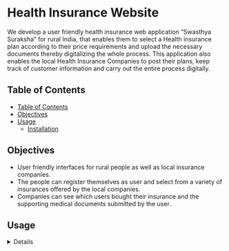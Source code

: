  # Health Insurance Website
 
We develop a user friendly health insurance web application “Swasthya Suraksha”  for rural India, that enables them to select a Health insurance plan according to their price requirements and upload the necessary documents thereby digitalizing the whole process. This application also enables the local Health Insurance Companies to post their plans, keep track of customer information and carry out the entire process digitally.
 
## Table of Contents
- [Table of Contents](#table-of-contents)
- [Objectives](#objectives)
- [Usage](#usage)
  - [Installation](#installation)


## Objectives
* User friendly interfaces for rural people as well as local insurance companies.
* The people can register themselves as user and select from a variety of insurances offered by the local companies.
* Companies can see which users bought their insurance and the supporting medical documents submitted by the user.
## Usage

<details>
   
  1. Make sure you have the PHP configuration in your system.
  2. Clone the repository or Download the Code
  3. Move the code to htdocs folder in Xammp directory.
  4. Open Xammp application and run the apache server.
  4. Open your browser and type in localhost/(your folder path).
</details>

